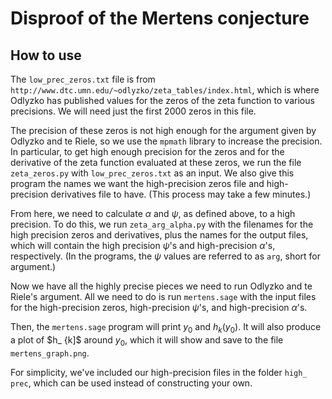 # Disproof of the Mertens conjecture

## How to use

The `low_prec_zeros.txt` file is from `http://www.dtc.umn.edu/~odlyzko/zeta_tables/index.html`, which is where Odlyzko has published values for the zeros of the zeta function to various precisions. We will need just the first 2000 zeros in this file.

The precision of these zeros is not high enough for the argument given by Odlyzko and te Riele, so we use the `mpmath` library to increase the precision. In particular, to get high enough precision for the zeros and for the derivative of the zeta function evaluated at these zeros, we run the file `zeta_zeros.py` with `low_prec_zeros.txt` as an input. We also give this program the names we want the high-precision zeros file and high-precision derivatives file to have. (This process may take a few minutes.)

From here, we need to calculate $\alpha$ and $\psi$, as defined above, to a high precision. To do this, we run `zeta_arg_alpha.py` with the filenames for the high precision zeros and derivatives, plus the names for the output files, which will contain the high precision $\psi$'s and high-precision $\alpha$'s, respectively. (In the programs, the $\psi$ values are referred to as `arg`, short for argument.)

Now we have all the highly precise pieces we need to run Odlyzko and te Riele's argument. All we need to do is run `mertens.sage` with the input files for the high-precision zeros, high-precision $\psi$'s, and high-precision $\alpha$'s. 

Then, the `mertens.sage` program will print $y_ {0}$ and $h_ {k}(y_ {0})$. It will also produce a plot of $h_ {k]$ around $y_ {0}$, which it will show and save to the file `mertens_graph.png`. 

For simplicity, we've included our high-precision files in the folder `high_ prec`, which can be used instead of constructing your own.
